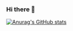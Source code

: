 ### Hi there 👋

[![Anurag's GitHub stats](https://github-readme-stats.vercel.app/api?username=Edanurkoroglu)](https://github.com/anuraghazra/github-readme-stats)
